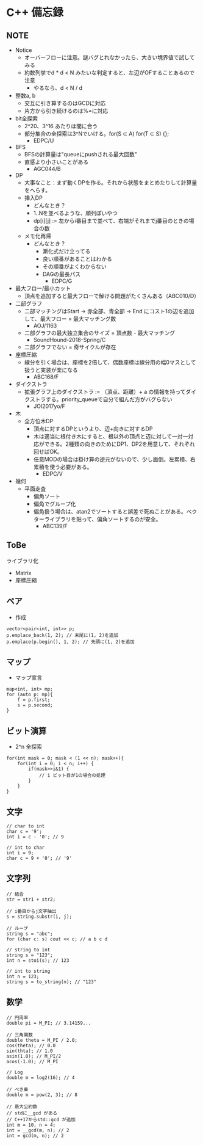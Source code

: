 # C++ 備忘録

## NOTE
- Notice
    - オーバーフローに注意。謎バグとれなかったら、大きい境界値で試してみる
    - 約数列挙でd * d < N みたいな判定すると、左辺がOFすることあるので注意
        - やるなら、d < N / d
- 整数a, b
    - 交互に引き算するのはGCDに対応
    - 片方から引き続けるのは%=に対応
- bit全探索
    - 2^20、3^16 あたりは間に合う
    - 部分集合の全探索は3^Nでいける。for(S ⊂ A) for(T ⊂ S) {}; 
        - EDPC/U
- BFS
    - BFSの計算量は"queueにpushされる最大回数"
    - 直感より小さいことがある
        - AGC044/B
- DP
    - 大事なこと：まず動くDPを作る。それから状態をまとめたりして計算量をへらす。
    - 挿入DP
    	- どんなとき？
	    - 1..Nを並べるような、順列ぽいやつ
	    - dp[i][j] := 左からi番目まで並べて、右端がそれまでj番目のときの場合の数
    - メモ化再帰
        - どんなとき？
            - 漸化式だけ立ってる
            - 良い順番があることはわかる
            - その順番がよくわからない
            - DAGの最長パス
                - EDPC/G
- 最大フロー/最小カット
    - 頂点を追加すると最大フローで解ける問題がたくさんある（ABC010/D）
- 二部グラフ
    - 二部マッチングはStart -> 赤全部、青全部 -> End にコスト1の辺を追加して、最大フロー = 最大マッチング数
        - AOJ/1163
    - 二部グラフの最大独立集合のサイズ = 頂点数 - 最大マッチング
        - SoundHound-2018-Spring/C
    - 二部グラフでない = 奇サイクルが存在
- 座標圧縮
    - 線分を引く場合は、座標を2倍して、偶数座標は線分用の幅0マスとして扱うと実装が楽になる
        - ABC168/F
- ダイクストラ
    - 拡張グラフ上のダイクストラ := （頂点、距離）+ a の情報を持ってダイクストラする。priority_queueで自分で組んだ方がバグらない
        - JOI2017yo/F
- 木
    - 全方位木DP
        - 頂点に対するDPというより、辺+向きに対するDP
        - 木は適当に根付き木にすると、根以外の頂点と辺に対して一対一対応ができる。2種類の向きのためにDP1、DP2を用意して、それぞれ回せばOK。
        - 任意MODの場合は掛け算の逆元がないので、少し面倒。左累積、右累積を使う必要がある。
            - EDPC/V
- 幾何
    - 平面走査
        - 偏角ソート
        - 偏角でグループ化
        - 偏角扱う場合は、atan2でソートすると誤差で死ぬことがある。ベクターライブラリを貼って、偏角ソートするのが安全。
            - ABC139/F


## ToBe
ライブラリ化
- Matrix
- 座標圧縮

## ペア
- 作成
```c++:
vector<pair<int, int>> p;
p.emplace_back(1, 2); // 末尾に(1, 2)を追加
p.emplace(p.begin(), 1, 2); // 先頭に(1, 2)を追加
```

## マップ
- マップ宣言
```c++:
map<int, int> mp;
for (auto p: mp){
    f = p.first;
    s = p.second;
}
```

## ビット演算
- 2^n 全探索
```c++:
for(int mask = 0; mask < (1 << n); mask++){
    for(int i = 0; i < n; i++) {
        if(mask>>i&1) {
            // i ビット目が1の場合の処理
        }
    }
}
```

## 文字
```c++:
// char to int
char c = '9';
int i = c - '0'; // 9

// int to char
int i = 9;
char c = 9 + '0'; // '9'
```


## 文字列
```c++:
// 結合
str = str1 + str2;

// i番目からj文字抽出
s = string.substr(i, j);

// ループ
string s = "abc";
for (char c: s) cout << c; // a b c d

// string to int
string s = "123";
int n = stoi(s); // 123

// int to string
int n = 123;
string s = to_string(n); // "123"

```

## 数学
```c++:
// 円周率
double pi = M_PI; // 3.14159...

// 三角関数
double theta = M_PI / 2.0;
cos(theta); // 0.0
sin(thta); // 1.0
asin(1.0); // M_PI/2
acos(-1.0); // M_PI

// Log
double m = log2(16); // 4

// べき乗
double m = pow(2, 3); // 8

// 最大公約数
// stdに__gcd がある
// C++17からstd::gcd が追加
int m = 10, n = 4;
int = __gcd(m, n); // 2
int = gcd(m, n); // 2
```


